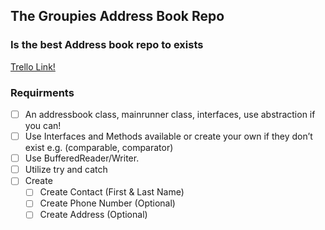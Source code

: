 ## The Groupies Address Book Repo
### Is the best Address book repo to exists

[Trello Link!](https://trello.com/b/I2Z0Qqij/thegroupez-addressbook)

### Requirments
- [ ] An addressbook class, mainrunner class, interfaces, use abstraction if you can!
- [ ] Use Interfaces and Methods available or create your own if they don’t exist e.g. (comparable, comparator)
- [ ] Use BufferedReader/Writer.
- [ ] Utilize try and catch
- [ ] Create
    - [ ] Create Contact (First & Last Name)
    - [ ] Create Phone Number (Optional)
    - [ ] Create Address (Optional)